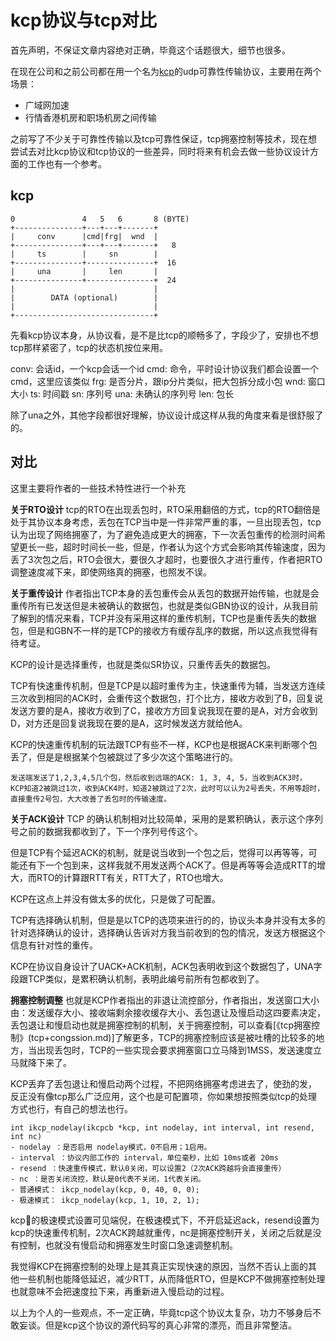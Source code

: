 # kcp协议与tcp对比
首先声明，不保证文章内容绝对正确，毕竟这个话题很大，细节也很多。

在现在公司和之前公司都在用一个名为[kcp](https://github.com/skywind3000/kcp)的udp可靠性传输协议，主要用在两个场景：

- 广域网加速
- 行情香港机房和职场机房之间传输

之前写了不少关于可靠性传输以及tcp可靠性保证，tcp拥塞控制等技术，现在想尝试去对比kcp协议和tcp协议的一些差异，同时将来有机会去做一些协议设计方面的工作也有一个参考。

## kcp
```
0               4   5   6       8 (BYTE)
+---------------+---+---+-------+
|     conv      |cmd|frg|  wnd  |
+---------------+---+---+-------+   8
|     ts        |     sn        |
+---------------+---------------+  16
|     una       |     len       |
+---------------+---------------+  24
|                               |
|        DATA (optional)        |
|                               |
+-------------------------------+
```

先看kcp协议本身，从协议看，是不是比tcp的顺畅多了，字段少了，安排也不想tcp那样紧密了，tcp的状态机按位来用。

conv: 会话id，一个kcp会话一个id
cmd: 命令，平时设计协议我们都会设置一个cmd，这里应该类似
frg: 是否分片，跟ip分片类似，把大包拆分成小包
wnd: 窗口大小
ts: 时间戳
sn: 序列号
una: 未确认的序列号
len: 包长

除了una之外，其他字段都很好理解，协议设计成这样从我的角度来看是很舒服了的。

## 对比
这里主要将作者的一些技术特性进行一个补充

**关于RTO设计**
tcp的RTO在出现丢包时，RTO采用翻倍的方式，tcp的RTO翻倍是处于其协议本身考虑，丢包在TCP当中是一件非常严重的事，一旦出现丢包，tcp认为出现了网络拥塞了，为了避免造成更大的拥塞，下一次丢包重传的检测时间希望更长一些，超时时间长一些，但是，作者认为这个方式会影响其传输速度，因为丢了3次包之后，RTO会很大，要很久才超时，也要很久才进行重传，作者把RTO调整速度减下来，即使网络真的拥塞，也照发不误。

**关于重传设计**
作者指出TCP本身的丢包重传会从丢包的数据开始传输，也就是会重传所有已发送但是未被确认的数据包，也就是类似GBN协议的设计，从我目前了解到的情况来看，TCP并没有采用这样的重传机制，TCP也是重传丢失的数据包，但是和GBN不一样的是TCP的接收方有缓存乱序的数据，所以这点我觉得有待考证。

KCP的设计是选择重传，也就是类似SR协议，只重传丢失的数据包。

TCP有快速重传机制，但是TCP是以超时重传为主，快速重传为辅，当发送方连续三次收到相同的ACK时，会重传这个数据包，打个比方，接收方收到了B，回复说发送方要的是A，接收方收到了C，接收方方回复说我现在要的是A，对方会收到D，对方还是回复说我现在要的是A，这时候发送方就给他A。

KCP的快速重传机制的玩法跟TCP有些不一样，KCP也是根据ACK来判断哪个包丢了，但是是根据某个包被跳过了多少次这个策略进行的。

```
发送端发送了1,2,3,4,5几个包，然后收到远端的ACK: 1, 3, 4, 5，当收到ACK3时，
KCP知道2被跳过1次，收到ACK4时，知道2被跳过了2次，此时可以认为2号丢失，不用等超时，
直接重传2号包，大大改善了丢包时的传输速度。
```

**关于ACK设计**
TCP 的确认机制相对比较简单，采用的是累积确认，表示这个序列号之前的数据我都收到了，下一个序列号传这个。

但是TCP有个延迟ACK的机制，就是说当收到一个包之后，觉得可以再等等，可能还有下一个包到来，这样我就不用发送两个ACK了。但是再等等会造成RTT的增大，而RTO的计算跟RTT有关，RTT大了，RTO也增大。

KCP在这点上并没有做太多的优化，只是做了可配置。

TCP有选择确认机制，但是是以TCP的选项来进行的的，协议头本身并没有太多的针对选择确认的设计，选择确认告诉对方我当前收到的包的情况，发送方根据这个信息有针对性的重传。

KCP在协议自身设计了UACK+ACK机制，ACK包表明收到这个数据包了，UNA字段跟TCP类似，是累积确认机制，表明此编号前所有包都收到了。

**拥塞控制调整**
也就是KCP作者指出的非退让流控部分，作者指出，发送窗口大小由：发送缓存大小、接收端剩余接收缓存大小、丢包退让及慢启动这四要素决定，丢包退让和慢启动也就是拥塞控制的机制，关于拥塞控制，可以查看[《tcp拥塞控制》(tcp+congssion.md)]了解更多，TCP的拥塞控制应该是被吐槽的比较多的地方，当出现丢包时，TCP的一些实现会要求拥塞窗口立马降到1MSS，发送速度立马就降下来了。

KCP丢弃了丢包退让和慢启动两个过程，不把网络拥塞考虑进去了，使劲的发，反正没有像tcp那么广泛应用，这个也是可配置项，你如果想按照类似tcp的处理方式也行，有自己的想法也行。

```
int ikcp_nodelay(ikcpcb *kcp, int nodelay, int interval, int resend, int nc)
- nodelay ：是否启用 nodelay模式，0不启用；1启用。
- interval ：协议内部工作的 interval，单位毫秒，比如 10ms或者 20ms
- resend ：快速重传模式，默认0关闭，可以设置2（2次ACK跨越将会直接重传）
- nc ：是否关闭流控，默认是0代表不关闭，1代表关闭。
- 普通模式： ikcp_nodelay(kcp, 0, 40, 0, 0);
- 极速模式： ikcp_nodelay(kcp, 1, 10, 2, 1);
```

kcp的极速模式设置可见端倪，在极速模式下，不开启延迟ack，resend设置为kcp的快速重传机制，2次ACK跨越就重传，nc是拥塞控制开关，关闭之后就是没有控制，也就没有慢启动和拥塞发生时窗口急速调整机制。

我觉得KCP在拥塞控制的处理上是其真正实现快速的原因，当然不否认上面的其他一些机制也能降低延迟，减少RTT，从而降低RTO，但是KCP不做拥塞控制处理也就意味不会把速度拉下来，再重新进入慢启动的过程。

以上为个人的一些观点，不一定正确，毕竟tcp这个协议太复杂，功力不够身后不敢妄谈。但是kcp这个协议的源代码写的真心非常的漂亮，而且非常整洁。
